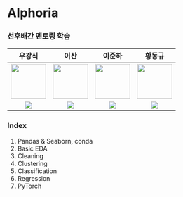 # AIphoria
### 선후배간 멘토링 학습
| 우강식 | 이산 | 이준하 | 황동규 |
| :---: | :---: | :---: | :---: |
| <img src='https://avatars.githubusercontent.com/u/130156062?v=4' height=80 width=80></img> | <img src='https://avatars.githubusercontent.com/u/71820763?v=4' height=80 width=80></img> | <img src='https://avatars.githubusercontent.com/u/71633040?v=4' height=80 width=80></img> | <img src='https://avatars.githubusercontent.com/u/121680372?v=4' height=80 width=80></img> |
| <a href="https://github.com/KangSikWoo"><img src="https://img.shields.io/badge/GitHub-181717?style=flat&logo=github&logoColor=FFFFFF&"/> | <a href="https://github.com/Lee-s-an"><img src="https://img.shields.io/badge/GitHub-181717?style=flat&logo=github&logoColor=FFFFFF&"/> | <a href="https://github.com/June105"><img src="https://img.shields.io/badge/GitHub-181717?style=flat&logo=github&logoColor=FFFFFF&"/> | <a href="https://github.com/Hwangdonggyu"><img src="https://img.shields.io/badge/GitHub-181717?style=flat&logo=github&logoColor=FFFFFF&"/> |

### Index
1. Pandas & Seaborn, conda
2. Basic EDA
3. Cleaning
4. Clustering
5. Classification
6. Regression
7. PyTorch